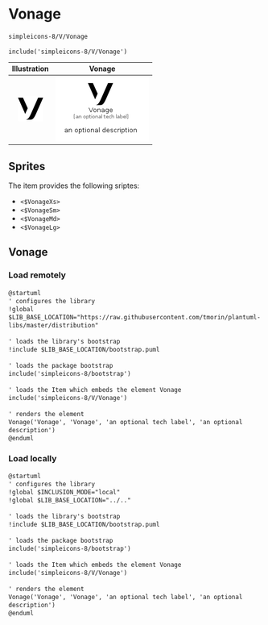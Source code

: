 # Vonage


```text
simpleicons-8/V/Vonage
```

```text
include('simpleicons-8/V/Vonage')
```



| Illustration | Vonage |
| :---: | :---: |
| ![illustration for Illustration](../../simpleicons-8/V/Vonage.png) | ![illustration for Vonage](../../simpleicons-8/V/Vonage.Local.png) |



## Sprites
The item provides the following sriptes:

- `<$VonageXs>`
- `<$VonageSm>`
- `<$VonageMd>`
- `<$VonageLg>`





## Vonage

### Load remotely
```plantuml
@startuml
' configures the library
!global $LIB_BASE_LOCATION="https://raw.githubusercontent.com/tmorin/plantuml-libs/master/distribution"

' loads the library's bootstrap
!include $LIB_BASE_LOCATION/bootstrap.puml

' loads the package bootstrap
include('simpleicons-8/bootstrap')

' loads the Item which embeds the element Vonage
include('simpleicons-8/V/Vonage')

' renders the element
Vonage('Vonage', 'Vonage', 'an optional tech label', 'an optional description')
@enduml
```

### Load locally
```plantuml
@startuml
' configures the library
!global $INCLUSION_MODE="local"
!global $LIB_BASE_LOCATION="../.."

' loads the library's bootstrap
!include $LIB_BASE_LOCATION/bootstrap.puml

' loads the package bootstrap
include('simpleicons-8/bootstrap')

' loads the Item which embeds the element Vonage
include('simpleicons-8/V/Vonage')

' renders the element
Vonage('Vonage', 'Vonage', 'an optional tech label', 'an optional description')
@enduml
```

